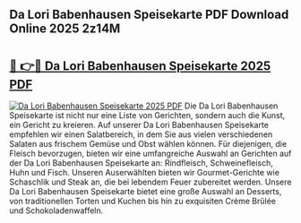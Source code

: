 ## Da Lori Babenhausen Speisekarte PDF Download Online 2025 2z14M

# <h2><a href="http://gc9wm8.nevu.top/?p=Da+Lori+Babenhausen+Speisekarte">🔗 👉🔴 Da Lori Babenhausen Speisekarte 2025 PDF</a></h2>

[![Da Lori Babenhausen Speisekarte 2025 PDF](https://i.imgur.com/dBaPXMq.png)](http://gc9wm8.nevu.top/?p=Da+Lori+Babenhausen+Speisekarte)
Die Da Lori Babenhausen Speisekarte ist nicht nur eine Liste von Gerichten, sondern auch die Kunst, ein Gericht zu kreieren. Auf unserer Da Lori Babenhausen Speisekarte empfehlen wir einen Salatbereich, in dem Sie aus vielen verschiedenen Salaten aus frischem Gemüse und Obst wählen können. Für diejenigen, die Fleisch bevorzugen, bieten wir eine umfangreiche Auswahl an Gerichten auf der Da Lori Babenhausen Speisekarte an: Rindfleisch, Schweinefleisch, Huhn und Fisch. Unseren Auserwählten bieten wir Gourmet-Gerichte wie Schaschlik und Steak an, die bei lebendem Feuer zubereitet werden. Unsere Da Lori Babenhausen Speisekarte bietet eine große Auswahl an Desserts, von traditionellen Torten und Kuchen bis hin zu exquisiten Crème Brûlée und Schokoladenwaffeln.
